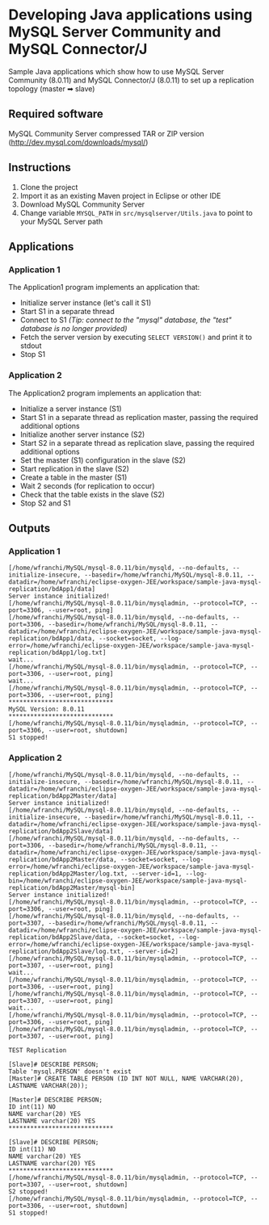 # Developing Java applications using MySQL Server Community and MySQL Connector/J
Sample Java applications which show how to use MySQL Server Community (8.0.11) and MySQL Connector/J (8.0.11) to set up a replication topology (master ➡ slave)

## Required software
MySQL Community Server compressed TAR or ZIP version (http://dev.mysql.com/downloads/mysql/)

## Instructions
1. Clone the project
2. Import it as an existing Maven project in Eclipse or other IDE
3. Download MySQL Community Server 
4. Change variable `MYSQL_PATH` in `src/mysqlserver/Utils.java` to point to your MySQL Server path

## Applications
### Application 1
The Application1 program implements an application that:
- Initialize server instance (let's call it S1)
- Start S1 in a separate thread
- Connect to S1 *(Tip: connect to the "mysql" database, the "test" database is no longer provided)*
- Fetch the server version by executing `SELECT VERSION()` and print it to stdout
- Stop S1

### Application 2
The Application2 program implements an application that:
- Initialize a server instance (S1)
- Start S1 in a separate thread as replication master, passing the required additional options
- Initialize another server instance (S2)
- Start S2 in a separate thread as replication slave, passing the required additional options
- Set the master (S1) configuration in the slave (S2)
- Start replication in the slave (S2)
- Create a table in the master (S1)
- Wait 2 seconds (for replication to occur)
- Check that the table exists in the slave (S2)
- Stop S2 and S1

## Outputs
### Application 1
```console
[/home/wfranchi/MySQL/mysql-8.0.11/bin/mysqld, --no-defaults, --initialize-insecure, --basedir=/home/wfranchi/MySQL/mysql-8.0.11, --datadir=/home/wfranchi/eclipse-oxygen-JEE/workspace/sample-java-mysql-replication/bdApp1/data]
Server instance initialized!
[/home/wfranchi/MySQL/mysql-8.0.11/bin/mysqladmin, --protocol=TCP, --port=3306, --user=root, ping]
[/home/wfranchi/MySQL/mysql-8.0.11/bin/mysqld, --no-defaults, --port=3306, --basedir=/home/wfranchi/MySQL/mysql-8.0.11, --datadir=/home/wfranchi/eclipse-oxygen-JEE/workspace/sample-java-mysql-replication/bdApp1/data, --socket=socket, --log-error=/home/wfranchi/eclipse-oxygen-JEE/workspace/sample-java-mysql-replication/bdApp1/log.txt]
wait...
[/home/wfranchi/MySQL/mysql-8.0.11/bin/mysqladmin, --protocol=TCP, --port=3306, --user=root, ping]
wait...
[/home/wfranchi/MySQL/mysql-8.0.11/bin/mysqladmin, --protocol=TCP, --port=3306, --user=root, ping]
*****************************
MySQL Version: 8.0.11
*****************************
[/home/wfranchi/MySQL/mysql-8.0.11/bin/mysqladmin, --protocol=TCP, --port=3306, --user=root, shutdown]
S1 stopped!
```

### Application 2
```console
[/home/wfranchi/MySQL/mysql-8.0.11/bin/mysqld, --no-defaults, --initialize-insecure, --basedir=/home/wfranchi/MySQL/mysql-8.0.11, --datadir=/home/wfranchi/eclipse-oxygen-JEE/workspace/sample-java-mysql-replication/bdApp2Master/data]
Server instance initialized!
[/home/wfranchi/MySQL/mysql-8.0.11/bin/mysqld, --no-defaults, --initialize-insecure, --basedir=/home/wfranchi/MySQL/mysql-8.0.11, --datadir=/home/wfranchi/eclipse-oxygen-JEE/workspace/sample-java-mysql-replication/bdApp2Slave/data]
[/home/wfranchi/MySQL/mysql-8.0.11/bin/mysqld, --no-defaults, --port=3306, --basedir=/home/wfranchi/MySQL/mysql-8.0.11, --datadir=/home/wfranchi/eclipse-oxygen-JEE/workspace/sample-java-mysql-replication/bdApp2Master/data, --socket=socket, --log-error=/home/wfranchi/eclipse-oxygen-JEE/workspace/sample-java-mysql-replication/bdApp2Master/log.txt, --server-id=1, --log-bin=/home/wfranchi/eclipse-oxygen-JEE/workspace/sample-java-mysql-replication/bdApp2Master/mysql-bin]
Server instance initialized!
[/home/wfranchi/MySQL/mysql-8.0.11/bin/mysqladmin, --protocol=TCP, --port=3306, --user=root, ping]
[/home/wfranchi/MySQL/mysql-8.0.11/bin/mysqld, --no-defaults, --port=3307, --basedir=/home/wfranchi/MySQL/mysql-8.0.11, --datadir=/home/wfranchi/eclipse-oxygen-JEE/workspace/sample-java-mysql-replication/bdApp2Slave/data, --socket=socket, --log-error=/home/wfranchi/eclipse-oxygen-JEE/workspace/sample-java-mysql-replication/bdApp2Slave/log.txt, --server-id=2]
[/home/wfranchi/MySQL/mysql-8.0.11/bin/mysqladmin, --protocol=TCP, --port=3307, --user=root, ping]
wait...
[/home/wfranchi/MySQL/mysql-8.0.11/bin/mysqladmin, --protocol=TCP, --port=3306, --user=root, ping]
[/home/wfranchi/MySQL/mysql-8.0.11/bin/mysqladmin, --protocol=TCP, --port=3307, --user=root, ping]
wait...
[/home/wfranchi/MySQL/mysql-8.0.11/bin/mysqladmin, --protocol=TCP, --port=3306, --user=root, ping]
[/home/wfranchi/MySQL/mysql-8.0.11/bin/mysqladmin, --protocol=TCP, --port=3307, --user=root, ping]

TEST Replication

[Slave]# DESCRIBE PERSON;
Table 'mysql.PERSON' doesn't exist
[Master]# CREATE TABLE PERSON (ID INT NOT NULL, NAME VARCHAR(20), LASTNAME VARCHAR(20));

[Master]# DESCRIBE PERSON;
ID int(11) NO
NAME varchar(20) YES
LASTNAME varchar(20) YES
*****************************

[Slave]# DESCRIBE PERSON;
ID int(11) NO
NAME varchar(20) YES
LASTNAME varchar(20) YES
*****************************
[/home/wfranchi/MySQL/mysql-8.0.11/bin/mysqladmin, --protocol=TCP, --port=3307, --user=root, shutdown]
S2 stopped!
[/home/wfranchi/MySQL/mysql-8.0.11/bin/mysqladmin, --protocol=TCP, --port=3306, --user=root, shutdown]
S1 stopped!
```
